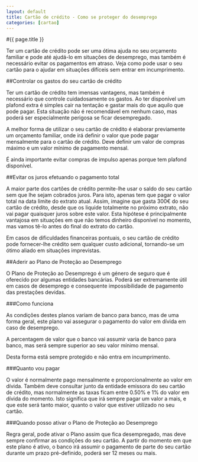 ```yaml
---
layout: default
title: Cartão de crédito - Como se proteger do desemprego
categories: [cartao]
---
```


#{{ page.title }}

Ter um cartão de crédito pode ser uma ótima ajuda no seu orçamento familiar e pode até ajudá-lo em situações de desemprego, mas também é necessário evitar os pagamentos em atraso.
Veja como pode usar o seu cartão para o ajudar em situações difíceis sem entrar em incumprimento.

##Controlar os gastos do seu cartão de crédito

Ter um cartão de crédito tem imensas vantagens, mas também é necessário que controle cuidadosamente os gastos.
Ao ter disponível um plafond extra é simples cair na tentação e gastar mais do que aquilo que pode pagar. Esta situação não é recomendável em nenhum caso, mas poderá ser especialmente perigosa se ficar desempregado.

A melhor forma de utilizar o seu cartão de crédito é elaborar previamente um orçamento familiar, onde irá definir o valor que pode pagar mensalmente para o cartão de crédito. Deve definir um valor de compras máximo e um valor mínimo de pagamento mensal.

É ainda importante evitar compras de impulso apenas porque tem plafond disponível.

##Evitar os juros efetuando o pagamento total

A maior parte dos cartões de crédito permite-lhe usar o saldo do seu cartão sem que lhe sejam cobrados juros. Para isto, apenas tem que pagar o valor total na data limite do extrato atual. Assim, imagine que gasta 300€ do seu cartão de crédito, desde que os liquide totalmente no próximo extrato, não vai pagar quaisquer juros sobre este valor.
Esta hipótese é principalmente vantajosa em situações em que não temos dinheiro disponível no momento, mas vamos tê-lo antes do final do extrato do cartão.

Em casos de dificuldades financeiras pontuais, o seu cartão de crédito pode fornecer-lhe crédito sem qualquer custo adicional, tornando-se um ótimo aliado em situações imprevistas.

##Aderir ao Plano de Proteção ao Desemprego

O Plano de Proteção ao Desemprego é um género de seguro que é oferecido por algumas entidades bancárias. Poderá ser extremamente útil em casos de desemprego e consequente impossibilidade de pagamento das prestações devidas.

###Como funciona

As condições destes planos variam de banco para banco, mas de uma forma geral, este plano vai assegurar o pagamento do valor em dívida em caso de desemprego.

A percentagem de valor que o banco vai assumir varia de banco para banco, mas será sempre superior ao seu valor mínimo mensal.

Desta forma está sempre protegido e não entra em incumprimento.

###Quanto vou pagar

O valor é normalmente pago mensalmente e proporcionalmente ao valor em dívida. Também deve consultar junto da entidade emissora do seu cartão de crédito, mas normalmente as taxas ficam entre 0.50% e 1% do valor em dívida do momento.
Isto significa que irá sempre pagar um valor a mais, e que este será tanto maior, quanto o valor que estiver utilizado no seu cartão.

###Quando posso ativar o Plano de Proteção ao Desemprego

Regra geral, pode ativar o Plano assim que fica desempregado, mas deve sempre confirmar as condições do seu cartão.
A partir do momento em que este plano é ativo, o banco irá assumir o pagamento de parte do seu cartão durante um prazo pré-definido, poderá ser 12 meses ou mais.
